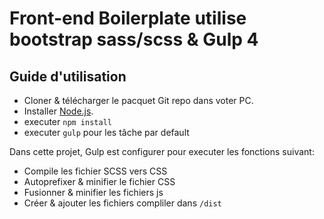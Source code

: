 # Front-end Boilerplate utilise bootstrap sass/scss & Gulp 4

## Guide d'utilisation

* Cloner & télécharger le pacquet Git repo dans voter PC.
* Installer [Node.js](https://nodejs.org/).
* executer `npm install` 
* executer `gulp` pour les tâche par default

Dans cette projet, Gulp est configurer pour executer les fonctions suivant: 

* Compile les fichier SCSS vers CSS
* Autoprefixer & minifier le fichier CSS
* Fusionner & minifier les fichiers js 
* Créer & ajouter les fichiers compliler dans `/dist`
 
